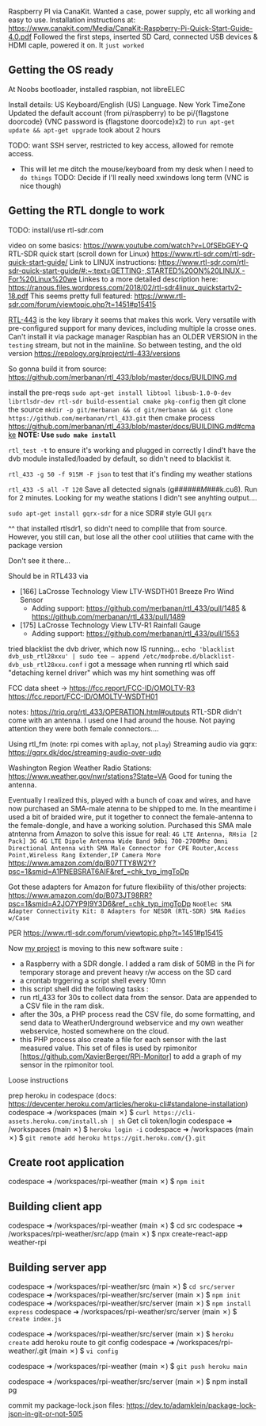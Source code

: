 Raspberry PI via CanaKit. Wanted a case, power supply, etc all working and easy to use.
Installation instructions at: https://www.canakit.com/Media/CanaKit-Raspberry-Pi-Quick-Start-Guide-4.0.pdf
Followed the first steps, inserted SD Card, connected USB devices & HDMI caple, powered it on. It `just worked`

## Getting the OS ready
At Noobs bootloader, installed raspbian, not libreELEC

Install details:
US Keyboard/English (US) Language. New York TimeZone
Updated the default account (from pi/raspberry) to be pi/{flagstone doorcode} (VNC password is {flagstone doorcode}x2)
to `run apt-get update && apt-get upgrade` took about 2 hours

TODO: want SSH server, restricted to key access, allowed for remote access.
  - This will let me ditch the mouse/keyboard from my desk when I need to `do things`
TODO: Decide if I'll really need xwindows long term (VNC is nice though)

## Getting the RTL dongle to work
TODO: install/use rtl-sdr.com

video on some basics: https://www.youtube.com/watch?v=L0fSEbGEY-Q
RTL-SDR quick start (scroll down for Linux)
https://www.rtl-sdr.com/rtl-sdr-quick-start-guide/
Link to LINUX instructions: https://www.rtl-sdr.com/rtl-sdr-quick-start-guide/#:~:text=GETTING-,STARTED%20ON%20LINUX,-For%20Linux%20we
Linkes to a more detailed description here: https://ranous.files.wordpress.com/2018/02/rtl-sdr4linux_quickstartv2-18.pdf
This seems pretty full featured: https://www.rtl-sdr.com/forum/viewtopic.php?t=1451#p15415


[RTL-443](https://github.com/merbanan/rtl_433) is the key library it seems that makes this work. Very versatile with pre-configured support for many devices, including multiple la crosse ones.
Can't install it via package manager
Raspbian has an OLDER VERSION in the `testing` stream, but not in the mainline. So between testing, and the old version
https://repology.org/project/rtl-433/versions

So gonna build it from source:
https://github.com/merbanan/rtl_433/blob/master/docs/BUILDING.md

install the pre-reqs
`sudo apt-get install libtool libusb-1.0-0-dev librtlsdr-dev rtl-sdr build-essential cmake pkg-config`
then git clone the source
`mkdir -p git/merbanan && cd git/merbanan && git clone https://github.com/merbanan/rtl_433.git`
then cmake process
https://github.com/merbanan/rtl_433/blob/master/docs/BUILDING.md#cmake
**NOTE: Use `sudo make install`**

`rtl_test -t` to ensure it's working and plugged in correctly
I dind't have the dvb module installed/loaded by default, so didn't need to blacklist it.

`rtl_433 -g 50 -f 915M -F json` to test that it's finding my weather stations

`rtl_433 -S all -T 120`	Save all detected signals (g###_###M_###k.cu8). Run for 2 minutes. Looking for my weathe stations
I didn't see anyhting output.... 

`sudo apt-get install gqrx-sdr` for a nice SDR# style GUI
`gqrx`

^^ that installed rtlsdr1, so didn't need to complile that from source. However, you still can, but lose all the other cool utilities that came with the package version

Don't see it there...

Should be in RTL433 via    
- [166]  LaCrosse Technology View LTV-WSDTH01 Breeze Pro Wind Sensor
  - Adding support: https://github.com/merbanan/rtl_433/pull/1485 & https://github.com/merbanan/rtl_433/pull/1489
- [175]  LaCrosse Technology View LTV-R1 Rainfall Gauge
  - Adding support: https://github.com/merbanan/rtl_433/pull/1553


tried blacklist the dvb driver, which now IS running...
`echo 'blacklist dvb_usb_rtl28xxu' | sudo tee – append /etc/modprobe.d/blacklist-dvb_usb_rtl28xxu.conf`
i got a message when running rtl which said "detaching kernel driver" which was my hint something was off

FCC data sheet -> 
https://fcc.report/FCC-ID/OMOLTV-R3
https://fcc.report/FCC-ID/OMOLTV-WSDTH01

notes: https://triq.org/rtl_433/OPERATION.html#outputs
RTL-SDR didn't come with an antenna. I used one I had around the house. Not paying attention they were both female connectors....

Using rtl_fm (note: rpi comes with `aplay`, not `play`)
Streaming audio via gqrx: 
https://gqrx.dk/doc/streaming-audio-over-udp

Washington Region Weather Radio Stations:
https://www.weather.gov/nwr/stations?State=VA
Good for tuning the antenna.


Eventually I realized this, played with a bunch of coax and wires, and have now purchased an SMA-male atenna to be shipped to me. In the meantime i used a bit of braided wire, put it together to connect the female-antenna to the female-dongle, and have a working solution.
Purchased this SMA male atntenna from Amazon to solve this issue for real:
`4G LTE Antenna, RHsia [2 Pack] 3G 4G LTE Dipole Antenna Wide Band 9dbi 700-2700Mhz Omni Directional Antenna with SMA Male Connector for CPE Router,Access Point,Wireless Rang Extender,IP Camera More`
https://www.amazon.com/dp/B07TTY8W2Y?psc=1&smid=A1PNEBSRAT6AIF&ref_=chk_typ_imgToDp

Got these adapters for Amazon for future flexibility of this/other projects:
https://www.amazon.com/dp/B073JT98RR?psc=1&smid=A2JO7YP9I9Y3D6&ref_=chk_typ_imgToDp
`NooElec SMA Adapter Connectivity Kit: 8 Adapters for NESDR (RTL-SDR) SMA Radios w/Case`




PER https://www.rtl-sdr.com/forum/viewtopic.php?t=1451#p15415

Now [my project](https://github.com/psa-jforestier/palmeteo/tree/master/client) is moving to this new software suite :
- a Raspberry with a SDR dongle. I added a ram disk of 50MB in the Pi for temporary storage and prevent heavy r/w access on the SD card
- a crontab trggering a script shell every 10mn
- this script shell did the following tasks :
- run rtl_433 for 30s to collect data from the sensor. Data are appended to a CSV file in the ram disk.
- after the 30s, a PHP process read the CSV file, do some formatting, and send data to WeatherUnderground webservice and my own weather webservice, hosted somewhere on the cloud.
- this PHP process also create a file for each sensor with the last measured value. This set of files is used by rpimonitor [https://github.com/XavierBerger/RPi-Monitor] to add a graph of my sensor in the rpimonitor tool.


Loose instructions

prep heroku in codespace (docs: https://devcenter.heroku.com/articles/heroku-cli#standalone-installation)
codespace ➜ /workspaces (main ✗) $ `curl https://cli-assets.heroku.com/install.sh | sh`
Get cli token/login
codespace ➜ /workspaces (main ✗) $ `heroku login -i`
codespace ➜ /workspaces (main ✗) $ `git remote add heroku https://git.heroku.com/{}.git`


## Create root application
codespace ➜ /workspaces/rpi-weather (main ✗) $ `npm init`

## Building client app
codespace ➜ /workspaces/rpi-weather (main ✗) $ cd src
codespace ➜ /workspaces/rpi-weather/src/app (main ✗) $ npx create-react-app weather-rpi

## Building server app
codespace ➜ /workspaces/rpi-weather/src (main ✗) $ `cd src/server`
codespace ➜ /workspaces/rpi-weather/src/server (main ✗) $ `npm init`
codespace ➜ /workspaces/rpi-weather/src/server (main ✗) $ `npm install express`
codespace ➜ /workspaces/rpi-weather/src/server (main ✗) $ `create index.js`

codespace ➜ /workspaces/rpi-weather/src/server (main ✗) $ `heroku create`
add heroku route to git config
codespace ➜ /workspaces/rpi-weather/.git (main ✗) $ `vi config`



codespace ➜ /workspaces/rpi-weather (main ✗) $ `git push heroku main`

codespace ➜ /workspaces/rpi-weather/src/server (main ✗) $ npm install pg

commit my package-lock.json files: https://dev.to/adamklein/package-lock-json-in-git-or-not-50l5